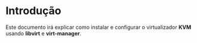 Introdução
==========

Este documento irá explicar como instalar e configurar o virtualizador **KVM** 
usando **libvirt** e **virt-manager**.
